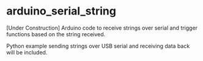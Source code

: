 # arduino_serial_string
[Under Construction] Arduino code to receive strings over serial and trigger functions based on the string received.

Python example sending strings over USB serial and receiving data back will be included. 
